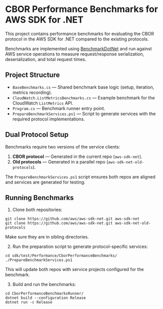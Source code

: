 # CBOR Performance Benchmarks for AWS SDK for .NET

This project contains performance benchmarks for evaluating the CBOR protocol in the AWS SDK for .NET compared to the existing  protocols.

Benchmarks are implemented using [BenchmarkDotNet](https://benchmarkdotnet.org/) and run against AWS service operations to measure request/response serialization, deserialization, and total request times.

## Project Structure

- `BaseBenchmarks.cs` — Shared benchmark base logic (setup, iteration, metrics recording).
- `CloudWatch.ListMetricsBenchmarks.cs` — Example benchmark for the CloudWatch `ListMetrics` API.
- `Program.cs` — Benchmark runner entry point.
- `PrepareBenchmarkServices.ps1` — Script to generate services with the required protocol implementations.

## Dual Protocol Setup

Benchmarks require two versions of the service clients:

1. **CBOR protocol** — Generated in the current repo (`aws-sdk-net`).
2. **Old protocols** — Generated in a parallel repo (`aws-sdk-net-old-protocols`).

The `PrepareBenchmarkServices.ps1` script ensures both repos are aligned and services are generated for testing.

## Running Benchmarks

1. Clone both repositories:

```
git clone https://github.com/aws/aws-sdk-net.git aws-sdk-net
git clone https://github.com/aws/aws-sdk-net.git aws-sdk-net-old-protocols
```
 Make sure they are in sibling directories.

2. Run the preparation script to generate protocol-specific services:
```
cd sdk/test/Performance/CborPerformanceBenchmarks/
./PrepareBenchmarkServices.ps1
```

This will update both repos with service projects configured for the benchmark.

3. Build and run the benchmarks:

```
cd CborPerformanceBenchmarksRunner/
dotnet build --configuration Release
dotnet run -c Release
```
